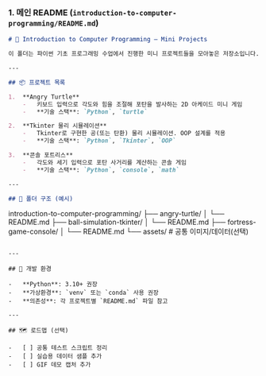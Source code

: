 ### **1. 메인 README (`introduction-to-computer-programming/README.md`)**

```markdown
# 🐍 Introduction to Computer Programming – Mini Projects

이 폴더는 파이썬 기초 프로그래밍 수업에서 진행한 미니 프로젝트들을 모아놓은 저장소입니다. 각 프로젝트의 상세 내용은 하위 폴더의 README를 참고하여 실행하세요.

---

## 📦 프로젝트 목록

1.  **Angry Turtle**
    -   키보드 입력으로 각도와 힘을 조절해 포탄을 발사하는 2D 아케이드 미니 게임
    -   **기술 스택**: `Python`, `turtle`

2.  **Tkinter 물리 시뮬레이션**
    -   Tkinter로 구현한 공(또는 탄환) 물리 시뮬레이션. OOP 설계를 적용
    -   **기술 스택**: `Python`, `Tkinter`, `OOP`

3.  **콘솔 포트리스**
    -   각도와 세기 입력으로 포탄 사거리를 계산하는 콘솔 게임
    -   **기술 스택**: `Python`, `console`, `math`

---

## 📁 폴더 구조 (예시)

```

introduction-to-computer-programming/
├── angry-turtle/
│   └── README.md
├── ball-simulation-tkinter/
│   └── README.md
├── fortress-game-console/
│   └── README.md
└── assets/              \# 공통 이미지/데이터(선택)

```

---

## 🔧 개발 환경

-   **Python**: 3.10+ 권장
-   **가상환경**: `venv` 또는 `conda` 사용 권장
-   **의존성**: 각 프로젝트별 `README.md` 파일 참고

---

## 🗺️ 로드맵 (선택)

-   [ ] 공통 테스트 스크립트 정리
-   [ ] 실습용 데이터 샘플 추가
-   [ ] GIF 데모 캡처 추가